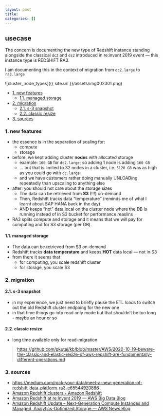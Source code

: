 ```yaml
---
layout: post
title:
categories: []
---
```

## usecase
The concern is documenting the new type of Redshift instance standing alongside the classical `dc2` and `ds2` introduced in re:invent 2019 event — this instance type is REDSHIFT RA3. 

I am documenting this in the context of migration from `dc2.large` to `ra3.large`

![cluster_node_types]({{ site.url }}/assets/img002301.png)

<!-- TOC -->

- [1. new features](#1-new-features)
    - [1.1. managed storage](#11-managed-storage)
- [2. migration](#2-migration)
    - [2.1. s-3 snapshot](#21-s-3-snapshot)
    - [2.2. classic resize](#22-classic-resize)
- [3. sources](#3-sources)

<!-- /TOC -->

### 1. new features
* the essence is in the separation of scaling for:
    * compute
    * storage
* before, we kept adding cluster **nodes** with allocated storage 
    * example: `160 GB` for `dc2.large`; so adding 1 node is adding `160 GB`
    * ... but that is limited to 32 nodes in a cluster, i.e. `5120 GB` was as high as you could go with `dc.large`
    * and we have customers rather doing manually UNLOADing repeatedly than upscaling to anything else
* after: you should not care about the storage sizes
    * The data can be retrieved from **S3** (!!!) on-demand 
    * Then, Redshift tracks data “temperature” (reminds me of what I learnt about SAP HANA back in the day)
    * AND keeps “hot” data local on the cluster node where the DB is running instead of in S3 bucket for performance reaslins
* RA3 splits compute and storage and it means that we will pay for computing and for S3 storage (per GB).

#### 1.1. managed storage
* The data can be retrieved from S3 on-demand 
* Redshift tracks **data temperature** and keeps **HOT** data local — not in S3
* from there it seems that
    * for computing, you scale redshift cluster
    * for storage, you scale S3
    
### 2. migration
#### 2.1. s-3 snapshot
* in my experience, we just need to briefly pause the ETL loads to switch out the old Redshift cluster endpoing for the new one 
* in that time things go into read only mode but that shouldn’t be too long - maybe an hour or so

#### 2.2. classic resize
* long time available only for read-migration

> <https://github.com/pkutaj/kb/blob/master/AWS/2020-10-19-beware-the-classic-and-elastic-resize-of-aws-redshift-are-fundamentally-different-operations.md>

### 3. sources
* <https://medium.com/rock-your-data/meet-a-new-generation-of-redshift-data-platform-ra3-e65544920866>
* [Amazon Redshift clusters - Amazon Redshift](https://docs.aws.amazon.com/redshift/latest/mgmt/working-with-clusters.html#rs-ra3-node-types)
* [Amazon Redshift at re:Invent 2019 — AWS Big Data Blog](https://aws.amazon.com/blogs/big-data/amazon-redshift-at-reinvent-2019/)
* [Amazon Redshift Update – Next-Generation Compute Instances and Managed, Analytics-Optimized Storage — AWS News Blog](https://aws.amazon.com/blogs/aws/amazon-redshift-update-next-generation-compute-instances-and-managed-analytics-optimized-storage/)
